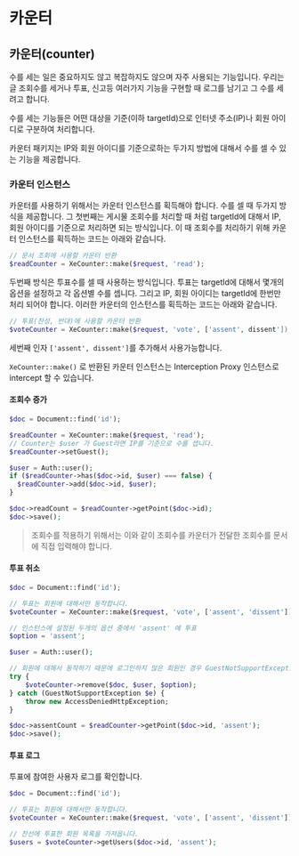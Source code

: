 # 카운터

## 카운터\(counter\)

수를 세는 일은 중요하지도 않고 복잡하지도 않으며 자주 사용되는 기능입니다. 우리는 글 조회수를 세거나 투표, 신고등 여러가지 기능을 구현할 때 로그를 남기고 그 수를 세려고 합니다.

수를 세는 기능들은 어떤 대상을 기준\(이하 targetId\)으로 인터넷 주소\(IP\)나 회원 아이디로 구분하여 처리합니다.

카운터 패키지는 IP와 회원 아이디를 기준으로하는 두가지 방법에 대해서 수를 셀 수 있는 기능을 제공합니다.

### 카운터 인스턴스

카운터를 사용하기 위해서는 카운터 인스턴스를 획득해야 합니다. 수를 셀 때 두가지 방식을 제공합니다. 그 첫번째는 게시물 조회수를 처리할 때 처럼 targetId에 대해서 IP, 회원 아이디를 기준으로 처리하면 되는 방식입니다. 이 때 조회수를 처리하기 위해 카운터 인스턴스를 획득하는 코드는 아래와 같습니다.

```php
// 문서 조회에 사용할 카운터 반환
$readCounter = XeCounter::make($request, 'read');
```

두번째 방식은 투표수를 셀 때 사용하는 방식입니다. 투표는 targetId에 대해서 몇개의 옵션을 설정하고 각 옵션별 수를 셉니다. 그리고 IP, 회원 아이디는 targetId에 한번만 처리 되어야 합니다. 이러한 카운터의 인스턴스를 획득하는 코드는 아래와 같습니다.

```php
// 투표(찬성, 반대)에 사용할 카운터 반환
$voteCounter = XeCounter::make($request, 'vote', ['assent', dissent']);
```

세번째 인자 `['assent', dissent']`를 추가해서 사용가능합니다.

`XeCounter::make()` 로 반환된 카운터 인스턴스는 Interception Proxy 인스턴스로 intercept 할 수 있습니다.

#### 조회수 증가

```php
$doc = Document::find('id');

$readCounter = XeCounter::make($request, 'read');
// Counter는 $user 가 Guest라면 IP를 기준으로 수를 셉니다.
$readCounter->setGuest();

$user = Auth::user();
if ($readCounter->has($doc->id, $user) === false) {
  $readCounter->add($doc->id, $user);
}

$doc->readCount = $readCounter->getPoint($doc->id);
$doc->save();
```

> 조회수를 적용하기 위해서는 이와 같이 조회수를 카운터가 전달한 조회수를 문서에 직접 입력해야 합니다.

#### 투표 취소

```php
$doc = Document::find('id');

// 투표는 회원에 대해서만 동작합니다.
$voteCounter = XeCounter::make($request, 'vote', ['assent', 'dissent']);

// 인스턴스에 설정된 두개의 옵션 중에서 'assent' 에 투표
$option = 'assent';

$user = Auth::user();

// 회원에 대해서 동작하기 때문에 로그인하지 않은 회원인 경우 GuestNotSupportException 발생
try {
    $voteCounter->remove($doc, $user, $option);
} catch (GuestNotSupportException $e) {
    throw new AccessDeniedHttpException;
}

$doc->assentCount = $readCounter->getPoint($doc->id, 'assent');
$doc->save();
```

#### 투표 로그

투표에 참여한 사용자 로그를 확인합니다.

```php
$doc = Document::find('id');

// 투표는 회원에 대해서만 동작합니다.
$voteCounter = XeCounter::make($request, 'vote', ['assent', 'dissent']);

// 찬선에 투표한 회원 목록을 가져옵니다.
$users = $voteCounter->getUsers($doc->id, 'assent');
```

